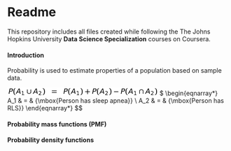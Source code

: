 # Readme

This repository includes all files created while following the The Johns Hopkins University **Data Science Specialization** courses on Coursera.

#### Introduction

Probability is used to estimate properties of a population based on sample data.

![pAuB](equations/pAuB.png?raw=true)
$ 
\begin{eqnarray*}
    A_1 & = & \{\mbox{Person has sleep apnea}\} \\
    A_2 & = & \{\mbox{Person has RLS}\} 
  \end{eqnarray*}
$$

#### Probability mass functions (PMF)

#### Probability density functions